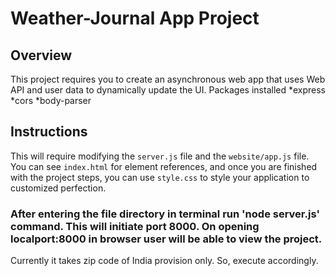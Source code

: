 # Weather-Journal App Project

## Overview
This project requires you to create an asynchronous web app that uses Web API and user data to dynamically update the UI. 
Packages installed
*express
*cors
*body-parser

## Instructions
This will require modifying the `server.js` file and the `website/app.js` file. You can see `index.html` for element references, and once you are finished with the project steps, you can use `style.css` to style your application to customized perfection.

### After entering the file directory in terminal run 'node server.js' command. This will initiate port 8000. On opening localport:8000 in browser user will be able to view the project.

Currently it takes zip code of India provision only. So, execute accordingly.